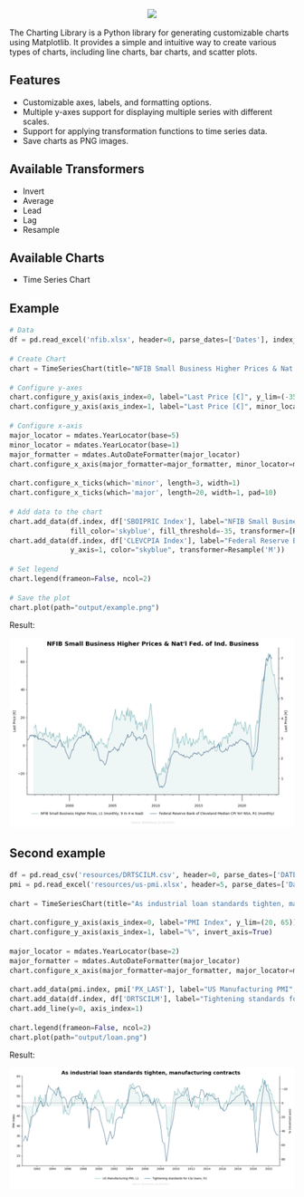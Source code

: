 <p align="center">
    <img src="https://www.donner-reuschel.lu/wp-content/uploads/2019/10/Donner-Reuschel-Logo-1-300x115.png">
</p>

The Charting Library is a Python library for generating customizable charts using Matplotlib. It provides a simple and intuitive way to create various types of charts, including line charts, bar charts, and scatter plots.

## Features


- Customizable axes, labels, and formatting options.
- Multiple y-axes support for displaying multiple series with different scales.
- Support for applying transformation functions to time series data.
- Save charts as PNG images.

## Available Transformers

- Invert 
- Average
- Lead
- Lag
- Resample

## Available Charts

- Time Series Chart

## Example

```python
# Data
df = pd.read_excel('nfib.xlsx', header=0, parse_dates=['Dates'], index_col='Dates')

# Create Chart
chart = TimeSeriesChart(title="NFIB Small Business Higher Prices & Nat'l Fed. of Ind. Business", num_y_axes=2)

# Configure y-axes
chart.configure_y_axis(axis_index=0, label="Last Price [€]", y_lim=(-35, 70), minor_locator=MultipleLocator(10))
chart.configure_y_axis(axis_index=1, label="Last Price [€]", minor_locator=MultipleLocator(0.5))

# Configure x-axis
major_locator = mdates.YearLocator(base=5)
minor_locator = mdates.YearLocator(base=1)
major_formatter = mdates.AutoDateFormatter(major_locator)
chart.configure_x_axis(major_formatter=major_formatter, minor_locator=minor_locator, major_locator=major_locator)

chart.configure_x_ticks(which='minor', length=3, width=1)
chart.configure_x_ticks(which='major', length=20, width=1, pad=10)

# Add data to the chart
chart.add_data(df.index, df['SBOIPRIC Index'], label="NFIB Small Business Higher Prices", y_axis=0, color="black", fill=True,
               fill_color='skyblue', fill_threshold=-35, transformer=[Resample('M'), Lead(window=timedelta(weeks=40))])
chart.add_data(df.index, df['CLEVCPIA Index'], label="Federal Reserve Bank of Cleveland Median CPI YoY NSA",
               y_axis=1, color="skyblue", transformer=Resample('M'))

# Set legend
chart.legend(frameon=False, ncol=2)

# Save the plot
chart.plot(path="output/example.png")
```

Result:

![alt text](examples/output/example.png)

## Second example

```python
df = pd.read_csv('resources/DRTSCILM.csv', header=0, parse_dates=['DATE'], index_col='DATE')
pmi = pd.read_excel('resources/us-pmi.xlsx', header=5, parse_dates=['Dates'], index_col='Dates')

chart = TimeSeriesChart(title="As industrial loan standards tighten, manufacturing contracts", figsize=(14,6), num_y_axes=2)

chart.configure_y_axis(axis_index=0, label="PMI Index", y_lim=(20, 65))
chart.configure_y_axis(axis_index=1, label="%", invert_axis=True)

major_locator = mdates.YearLocator(base=2)
major_formatter = mdates.AutoDateFormatter(major_locator)
chart.configure_x_axis(major_formatter=major_formatter, major_locator=major_locator)

chart.add_data(pmi.index, pmi['PX_LAST'], label="US Manufacturing PMI", y_axis=0, fill=True, fill_threshold=50)
chart.add_data(df.index, df['DRTSCILM'], label="Tightening standards for C&I loans", y_axis=1)
chart.add_line(y=0, axis_index=1)

chart.legend(frameon=False, ncol=2)
chart.plot(path="output/loan.png")
```

Result:

![alt text](examples/output/loan.png)

